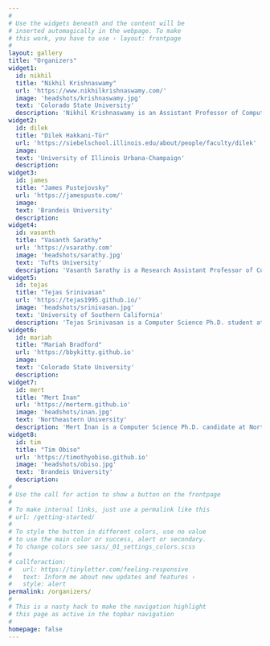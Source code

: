```yaml
---
#
# Use the widgets beneath and the content will be
# inserted automagically in the webpage. To make
# this work, you have to use › layout: frontpage
#
layout: gallery
title: "Organizers"
widget1:
  id: nikhil
  title: "Nikhil Krishnaswamy"
  url: 'https://www.nikhilkrishnaswamy.com/'
  image: 'headshots/krishnaswamy.jpg'
  text: 'Colorado State University'
  description: 'Nikhil Krishnaswamy is an Assistant Professor of Computer Science at Colorado State University, and director of the Situated Grounding and Natural Language (SIGNAL) Lab. His research focuses on diverse forms of natural language and multimodal understanding in human-AI collaboration, and on the mathematical and logical properties of AI models. He is the author of over 90 peer-reviewed publications across the fields of NLP, AI/machine learning, human-computer/human-agent interaction, and cognitive science, and has received multiple best paper or outstanding paper awards for research on interactive systems, human-AI teaming, HCI, and NLP in education. His research has been funded by NSF, DARPA, ARPA-H, and ARO, and he has been featured in national outlets such as NPR and the Wall Street Journal.'
widget2:
  id: dilek
  title: "Dilek Hakkani-Tür"
  url: 'https://siebelschool.illinois.edu/about/people/faculty/dilek'
  image: 
  text: 'University of Illinois Urbana-Champaign'
  description:
widget3:
  id: james
  title: "James Pustejovsky"
  url: 'https://jamespusto.com/'
  image: 
  text: 'Brandeis University'
  description:
widget4:
  id: vasanth
  title: "Vasanth Sarathy"
  url: 'https://vsarathy.com'
  image: 'headshots/sarathy.jpg'
  text: 'Tufts University'
  description: 'Vasanth Sarathy is a Research Assistant Professor of Computer Science at Tufts University and Director of the Creative Intelligence Lab. His research lies at the intersection of artificial intelligence, cognitive science, and philosophy, with a focus on socially intelligent agents, neurosymbolic reasoning, and the dynamics of representational coherence. He has published across AI safety, interpretability, and argumentation, and his work has been supported by DARPA, NSF, and IARPA. Prior to academia, he practiced law and brings a multidisciplinary perspective to questions of intelligence, communication, and normative alignment in AI systems.'
widget5:
  id: tejas
  title: "Tejas Srinivasan"
  url: 'https://tejas1995.github.io/'
  image: 'headshots/srinivasan.jpg'
  text: 'University of Southern California'
  description: 'Tejas Srinivasan is a Computer Science Ph.D. student at the University of Southern California. His research is centered on building AI systems that can be used by humans reliably. His work has been published at NeurIPS, *CL venues and speech conferences, spanning topics such as human-AI interaction, reliable multimodal systems, continual learning and multimodal speech recognition. He is a recipient of the Amazon ML Fellowship.'
widget6:
  id: mariah
  title: "Mariah Bradford"
  url: 'https://bbykitty.github.io'
  image: 
  text: 'Colorado State University'
  description:
widget7:
  id: mert
  title: "Mert İnan"
  url: 'https://merterm.github.io'
  image: 'headshots/inan.jpg'
  text: 'Northeastern University'
  description: 'Mert İnan is a Computer Science Ph.D. candidate at Northeastern University. His research focus is at the intersection of multimodality, dialogue, and cognitive science. He has published at ACL venues. Notably, he has worked on signed languages, detecting uncertainty, and discourse through eye gaze and visio-linguistic data. He has been a part of organizing committees of multiple workshops, such as WMT-SLT23, SpLU-RoboNLP23-24 at EMNLP, *SEM 2023 at ACL, and Dialogue with Robots by NSF.'
widget8:
  id: tim
  title: "Tim Obiso"
  url: 'https://timothyobiso.github.io'
  image: 'headshots/obiso.jpg'
  text: 'Brandeis University'
  description:
#
# Use the call for action to show a button on the frontpage
#
# To make internal links, just use a permalink like this
# url: /getting-started/
#
# To style the button in different colors, use no value
# to use the main color or success, alert or secondary.
# To change colors see sass/_01_settings_colors.scss
#
# callforaction:
#   url: https://tinyletter.com/feeling-responsive
#   text: Inform me about new updates and features ›
#   style: alert
permalink: /organizers/
#
# This is a nasty hack to make the navigation highlight
# this page as active in the topbar navigation
#
homepage: false
---
```


